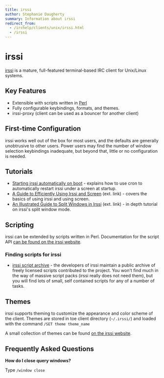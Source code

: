 ```yaml
---
title: irssi
author: Stephanie Daugherty
summary: Information about irssi
redirect_from:
  - /irchelp/clients/unix/irssi.html
  - /irssi
---
```


# irssi

[irssi](http://www.irssi.org) is a mature, full-featured terminal-based IRC client for Unix/Linux systems.

## Key Features

 * Extensible with scripts written in [Perl](www.perl.org)
 * Fully configurable keybindings, formats, and themes.
 * irssi-proxy (client can be used as a bouncer for another client)

## First-time Configuration

irssi works well out of the box for most users, and the defaults are generally unobtrusive to other users. Power users may find the number of window selection keybindings inadequate, but beyond that, little or no configuration is  needed.

## Tutorials

* [Starting irssi automatically on boot](/irchelp/clients/unix/irssi/irssiatboot.html) - explains how to use cron to automatically restart irssi under a screen at startup.
* [A Guide to Efficiently Using Irssi and Screen](http://quadpoint.org/articles/irssi/) (ext. link) - covers the basics of using irssi and using screen.
* [An Illustrated Guide to Split Windows in Irssi](http://quadpoint.org/articles/irssisplit/) (ext. link) - in depth tutorial on irssi's split window mode.

## Scripting

irssi can be extended by scripts written in Perl. Documentation for the script API [can be found on the irssi website](http://www.irssi.org/documentation/perl).

### Finding scripts for irssi
* [irssi script archive](http://scripts.irssi.org) - the developers of irssi
 maintain a public archive of freely licensed scripts contributed to the project. You won't find much in the way of massive script packs (irssi really does not need them), but you will find lots of small, self contained scripts for any of a number of tasks.

## Themes

irssi supports theming to customize the appearance and color scheme of the client. Themes are stored in toe client directory (`~/.irssi/`) and loaded with the command `/SET theme theme_name`

A small collection of themes can be found [on the irssi website](http://www.irssi.org/themes).

## Frequently Asked Questions

**How do I close query windows?**

Type `/window close`
